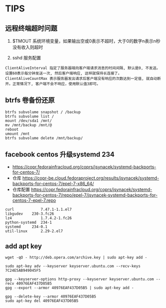 # TIPS 


## 远程终端超时问题

1. $TMOUT 系统环境变量，如果输出空或0表示不超时，大于0的数字n表示n秒没有收入则超时

2. sshd 服务配置 

```
ClientAliveInterval 指定了服务器端向客户端请求消息的时间间隔, 默认是0, 不发送。设置60表示每分钟发送一次, 然后客户端响应, 这样就保持长连接了。
ClientAliveCountMax 表示服务器发出请求后客户端没有响应的次数达到一定值, 就自动断开。正常情况下, 客户端不会不响应，使用默认值3即可。
```

## btrfs 卷备份还原

```
btrfs subvolume snapshot / /backup
btrfs subvolume list /
mount /dev/sda1 /mnt/
mv /mnt/backup /mnt/@
reboot
umount /mnt
btrfs subvolume delete /mnt/backup/
```

## facebook centos 升级systemd 234

* https://copr.fedorainfracloud.org/coprs/jsynacek/systemd-backports-for-centos-7/ 
* 仓库     https://copr-be.cloud.fedoraproject.org/results/jsynacek/systemd-backports-for-centos-7/epel-7-x86_64/
* 仓库配置 https://copr.fedorainfracloud.org/coprs/jsynacek/systemd-backports-for-centos-7/repo/epel-7/jsynacek-systemd-backports-for-centos-7-epel-7.repo

```
curl 	        7.47.1-1.1.el7 	
libgudev 	230-3.fc26
lz4 	        1.7.4.2-1.fc26
python-systemd 	234-1
systemd 	234-0.1
util-linux      2.29-2.el7 
```

## add apt key

```
wget -qO - http://deb.opera.com/archive.key | sudo apt-key add -
```

```
sudo apt-key adv --keyserver keyserver.ubuntu.com --recv-keys 7C24E5AB949045F5
```

```
gpg --keyserver-options http-proxy --keyserver keyserver.ubuntu.com --recv 40976EAF437D05B5
gpg --export --armor 40976EAF437D05B5 | sudo apt-key add -
```

```
gpg --delete-key --armor 40976EAF437D05B5
sudo apt-key del 40976EAF437D05B5
```


